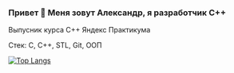 ### Привет 👋 Меня зовут Александр, я разработчик C++
Выпусник курса С++ Яндекс Практикума 

Стек:
C, C++, STL, Git, ООП

[![Top Langs](https://github-readme-stats.vercel.app/api/top-langs/?username=kozlov-dev&layout=compact)](https://github.com/kozlov-dev&hide=javascript,html,pascal,c/github-readme-stats)




<!--
**kozlov-dev/kozlov-dev** is a ✨ _special_ ✨ repository because its `README.md` (this file) appears on your GitHub profile.

Here are some ideas to get you started:

- 🔭 I’m currently working on ...
- 🌱 I’m currently learning ...
- 👯 I’m looking to collaborate on ...
- 🤔 I’m looking for help with ...
- 💬 Ask me about ...
- 📫 How to reach me: ...
- 😄 Pronouns: ...
- ⚡ Fun fact: ...
-->
